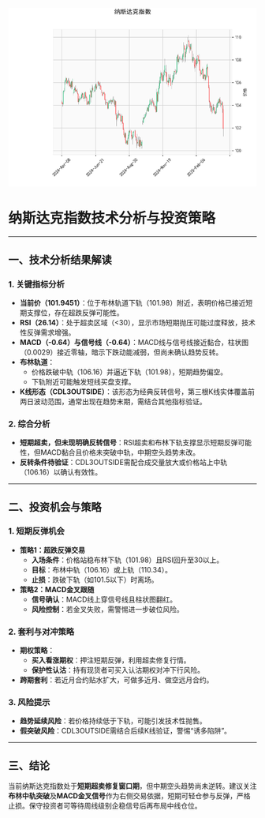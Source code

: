 ![图](2025-04-07_plot.png)



# 纳斯达克指数技术分析与投资策略

---

## 一、技术分析结果解读

### 1. **关键指标分析**
- **当前价（101.9451）**：位于布林轨道下轨（101.98）附近，表明价格已接近短期支撑位，存在超跌反弹可能性。
- **RSI（26.14）**：处于超卖区域（<30），显示市场短期抛压可能过度释放，技术性反弹需求增强。
- **MACD（-0.64）与信号线（-0.64）**：MACD线与信号线接近黏合，柱状图（0.0029）接近零轴，暗示下跌动能减弱，但尚未确认趋势反转。
- **布林轨道**：
  - 价格跌破中轨（106.16）并逼近下轨（101.98），短期趋势偏空。
  - 下轨附近可能触发短线买盘支撑。
- **K线形态（CDL3OUTSIDE）**：该形态为经典反转信号，第三根K线实体覆盖前两日波动范围，通常出现在趋势末期，需结合其他指标验证。

### 2. **综合分析**
- **短期超卖，但未现明确反转信号**：RSI超卖和布林下轨支撑显示短期反弹可能性，但MACD黏合且价格未突破中轨，中期空头趋势未改。
- **反转条件待验证**：CDL3OUTSIDE需配合成交量放大或价格站上中轨（106.16）以确认有效性。

---

## 二、投资机会与策略

### 1. **短期反弹机会**
- **策略1：超跌反弹交易**
  - **入场条件**：价格站稳布林下轨（101.98）且RSI回升至30以上。
  - **目标**：布林中轨（106.16）或上轨（110.34）。
  - **止损**：跌破下轨（如101.5以下）时离场。
- **策略2：MACD金叉跟随**
  - **信号确认**：MACD线上穿信号线且柱状图翻红。
  - **风险控制**：若金叉失败，需警惕进一步破位风险。

### 2. **套利与对冲策略**
- **期权策略**：
  - **买入看涨期权**：押注短期反弹，利用超卖修复行情。
  - **保护性认沽**：持有现货者可买入认沽期权对冲下行风险。
- **跨期套利**：若近月合约贴水扩大，可做多近月、做空远月合约。

### 3. **风险提示**
- **趋势延续风险**：若价格持续低于下轨，可能引发技术性抛售。
- **假突破风险**：CDL3OUTSIDE需结合后续K线验证，警惕“诱多陷阱”。

---

## 三、结论
当前纳斯达克指数处于**短期超卖修复窗口期**，但中期空头趋势尚未逆转。建议关注**布林中轨突破**及**MACD金叉信号**作为右侧交易依据，短期可轻仓参与反弹，严格止损。保守投资者可等待周线级别企稳信号后再布局中线仓位。